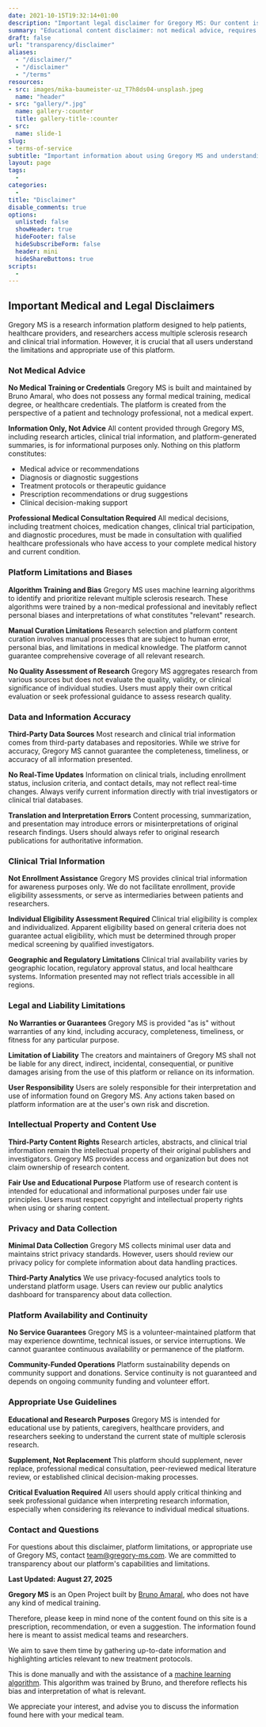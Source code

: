 ```yaml
---
date: 2021-10-15T19:32:14+01:00
description: "Important legal disclaimer for Gregory MS: Our content is educational, not medical advice. Always consult healthcare professionals. Information provided for research purposes with accuracy limitations."
summary: "Educational content disclaimer: not medical advice, requires healthcare professional consultation, research-focused with accuracy limitations, legal liability protections."
draft: false
url: "transparency/disclaimer"
aliases: 
  - "/disclaimer/"
  - "/disclaimer"
  - "/terms"
resources: 
- src: images/mika-baumeister-uz_T7h8ds04-unsplash.jpeg
  name: "header"
- src: "gallery/*.jpg"
  name: gallery-:counter
  title: gallery-title-:counter
- src:
  name: slide-1
slug:
- terms-of-service
subtitle: "Important information about using Gregory MS and understanding our limitations"
layout: page
tags: 
  - 
categories: 
  - 
title: "Disclaimer"
disable_comments: true
options:
  unlisted: false
  showHeader: true
  hideFooter: false
  hideSubscribeForm: false
  header: mini
  hideShareButtons: true
scripts:
  -
---
```


## Important Medical and Legal Disclaimers

Gregory MS is a research information platform designed to help patients, healthcare providers, and researchers access multiple sclerosis research and clinical trial information. However, it is crucial that all users understand the limitations and appropriate use of this platform.

### Not Medical Advice

**No Medical Training or Credentials**
Gregory MS is built and maintained by Bruno Amaral, who does not possess any formal medical training, medical degree, or healthcare credentials. The platform is created from the perspective of a patient and technology professional, not a medical expert.

**Information Only, Not Advice**
All content provided through Gregory MS, including research articles, clinical trial information, and platform-generated summaries, is for informational purposes only. Nothing on this platform constitutes:
- Medical advice or recommendations
- Diagnosis or diagnostic suggestions  
- Treatment protocols or therapeutic guidance
- Prescription recommendations or drug suggestions
- Clinical decision-making support

**Professional Medical Consultation Required**
All medical decisions, including treatment choices, medication changes, clinical trial participation, and diagnostic procedures, must be made in consultation with qualified healthcare professionals who have access to your complete medical history and current condition.

### Platform Limitations and Biases

**Algorithm Training and Bias**
Gregory MS uses machine learning algorithms to identify and prioritize relevant multiple sclerosis research. These algorithms were trained by a non-medical professional and inevitably reflect personal biases and interpretations of what constitutes "relevant" research.

**Manual Curation Limitations**
Research selection and platform content curation involves manual processes that are subject to human error, personal bias, and limitations in medical knowledge. The platform cannot guarantee comprehensive coverage of all relevant research.

**No Quality Assessment of Research**
Gregory MS aggregates research from various sources but does not evaluate the quality, validity, or clinical significance of individual studies. Users must apply their own critical evaluation or seek professional guidance to assess research quality.

### Data and Information Accuracy

**Third-Party Data Sources**
Most research and clinical trial information comes from third-party databases and repositories. While we strive for accuracy, Gregory MS cannot guarantee the completeness, timeliness, or accuracy of all information presented.

**No Real-Time Updates**
Information on clinical trials, including enrollment status, inclusion criteria, and contact details, may not reflect real-time changes. Always verify current information directly with trial investigators or clinical trial databases.

**Translation and Interpretation Errors**
Content processing, summarization, and presentation may introduce errors or misinterpretations of original research findings. Users should always refer to original research publications for authoritative information.

### Clinical Trial Information

**Not Enrollment Assistance**
Gregory MS provides clinical trial information for awareness purposes only. We do not facilitate enrollment, provide eligibility assessments, or serve as intermediaries between patients and researchers.

**Individual Eligibility Assessment Required**
Clinical trial eligibility is complex and individualized. Apparent eligibility based on general criteria does not guarantee actual eligibility, which must be determined through proper medical screening by qualified investigators.

**Geographic and Regulatory Limitations**
Clinical trial availability varies by geographic location, regulatory approval status, and local healthcare systems. Information presented may not reflect trials accessible in all regions.

### Legal and Liability Limitations

**No Warranties or Guarantees**
Gregory MS is provided "as is" without warranties of any kind, including accuracy, completeness, timeliness, or fitness for any particular purpose.

**Limitation of Liability**
The creators and maintainers of Gregory MS shall not be liable for any direct, indirect, incidental, consequential, or punitive damages arising from the use of this platform or reliance on its information.

**User Responsibility**
Users are solely responsible for their interpretation and use of information found on Gregory MS. Any actions taken based on platform information are at the user's own risk and discretion.

### Intellectual Property and Content Use

**Third-Party Content Rights**
Research articles, abstracts, and clinical trial information remain the intellectual property of their original publishers and investigators. Gregory MS provides access and organization but does not claim ownership of research content.

**Fair Use and Educational Purpose**
Platform use of research content is intended for educational and informational purposes under fair use principles. Users must respect copyright and intellectual property rights when using or sharing content.

### Privacy and Data Collection

**Minimal Data Collection**
Gregory MS collects minimal user data and maintains strict privacy standards. However, users should review our privacy policy for complete information about data handling practices.

**Third-Party Analytics**
We use privacy-focused analytics tools to understand platform usage. Users can review our public analytics dashboard for transparency about data collection.

### Platform Availability and Continuity

**No Service Guarantees**
Gregory MS is a volunteer-maintained platform that may experience downtime, technical issues, or service interruptions. We cannot guarantee continuous availability or permanence of the platform.

**Community-Funded Operations**
Platform sustainability depends on community support and donations. Service continuity is not guaranteed and depends on ongoing community funding and volunteer effort.

### Appropriate Use Guidelines

**Educational and Research Purposes**
Gregory MS is intended for educational use by patients, caregivers, healthcare providers, and researchers seeking to understand the current state of multiple sclerosis research.

**Supplement, Not Replacement**
This platform should supplement, never replace, professional medical consultation, peer-reviewed medical literature review, or established clinical decision-making processes.

**Critical Evaluation Required**
All users should apply critical thinking and seek professional guidance when interpreting research information, especially when considering its relevance to individual medical situations.

### Contact and Questions

For questions about this disclaimer, platform limitations, or appropriate use of Gregory MS, contact team@gregory-ms.com. We are committed to transparency about our platform's capabilities and limitations.

**Last Updated: August 27, 2025**

<div class="row justify-content-center">
  <div class="col-md-10">

**Gregory MS** is an Open Project built by [Bruno Amaral](https://brunoamaral.eu), who does not have any kind of medical training.

Therefore, please keep in mind none of the content found on this site is a prescription, recommendation, or even a suggestion. The information found here is meant to assist medical teams and researchers. 

We aim to save them time by gathering up-to-date information and highlighting articles relevant to new treatment protocols.

This is done manually and with the assistance of a [machine learning algorithm](https://en.wikipedia.org/wiki/Machine_learning). This algorithm was trained by Bruno, and therefore reflects his bias and interpretation of what is relevant.

We appreciate your interest, and advise you to discuss the information found here with your medical team.


</div>
</div>

